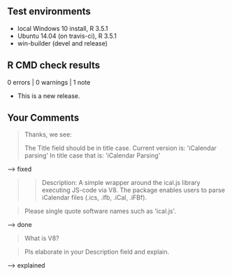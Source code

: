 ## Test environments

* local Windows 10 install, R 3.5.1
* Ubuntu 14.04 (on travis-ci), R 3.5.1
* win-builder (devel and release)



## R CMD check results

0 errors | 0 warnings | 1 note

* This is a new release.



## Your Comments

> Thanks, we see:
> 
> 
>    The Title field should be in title case. Current version is:
>    'iCalendar parsing'
>    In title case that is:
>    'iCalendar Parsing'
   
--> fixed


> > Description: A simple wrapper around the ical.js library executing
> >    JS-code via V8. The package enables users to parse iCalendar
> >    files  (.ics, .ifb, .iCal, .iFBf).

> Please single quote software names such as 'ical.js'.

--> done

> What is V8?

> Pls elaborate in your Description field and explain.

--> explained

